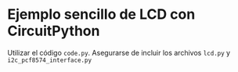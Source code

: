 # Ejemplo sencillo de LCD con CircuitPython

Utilizar el código `code.py`. Asegurarse de incluir los archivos `lcd.py` y `i2c_pcf8574_interface.py`
